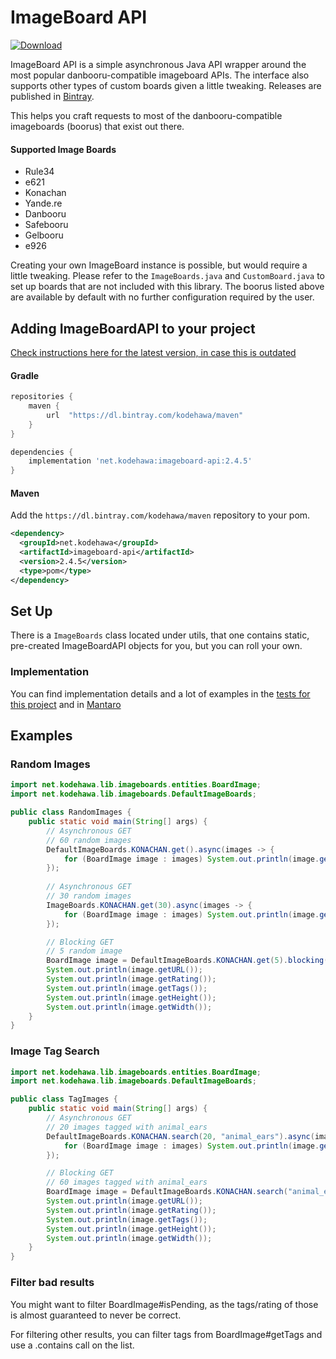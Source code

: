# ImageBoard API
 [ ![Download](https://api.bintray.com/packages/kodehawa/maven/imageboard-api/images/download.svg) ](https://bintray.com/kodehawa/maven/imageboard-api/_latestVersion) 
 
ImageBoard API is a simple asynchronous Java API wrapper around  the most popular danbooru-compatible imageboard APIs.
The interface also supports other types of custom boards given a little tweaking. Releases are published in [Bintray](https://bintray.com/kodehawa/maven/imageboard-api/_latestVersion).

This helps you craft requests to most of the danbooru-compatible imageboards (boorus) that exist out there. 

#### Supported Image Boards
 * Rule34
 * e621
 * Konachan
 * Yande.re
 * Danbooru
 * Safebooru
 * Gelbooru
 * e926

Creating your own ImageBoard instance is possible, but would require a little tweaking.
    Please refer to the `ImageBoards.java` and `CustomBoard.java` to set up boards that are not included
    with this library. The boorus listed above are available by default with no further configuration required by the user.

## Adding ImageBoardAPI to your project
[Check instructions here for the latest version, in case this is outdated](https://bintray.com/kodehawa/maven/imageboard-api/_latestVersion)

#### Gradle
```groovy
repositories {
    maven {
        url  "https://dl.bintray.com/kodehawa/maven" 
    }
}

dependencies { 
    implementation 'net.kodehawa:imageboard-api:2.4.5'
}
```

#### Maven
Add the `https://dl.bintray.com/kodehawa/maven` repository to your pom.
```xml
<dependency>
  <groupId>net.kodehawa</groupId>
  <artifactId>imageboard-api</artifactId>
  <version>2.4.5</version>
  <type>pom</type>
</dependency>
```

## Set Up
There is a `ImageBoards` class located under utils, that one contains static, pre-created 
    ImageBoardAPI objects for you, but you can roll your own.
   

### Implementation
You can find implementation details and a lot of examples in the [tests for this project](https://github.com/Kodehawa/imageboard-api/blob/master/src/test/java/net/kodehawa/lib/imageboards/ImageBoardTest.java) and in [Mantaro](https://github.com/Mantaro/MantaroBot/blob/master/src/main/java/net/kodehawa/mantarobot/commands/image/ImageboardUtils.java#L54)

## Examples
### Random Images
```java
import net.kodehawa.lib.imageboards.entities.BoardImage;
import net.kodehawa.lib.imageboards.DefaultImageBoards;

public class RandomImages {
    public static void main(String[] args) {
        // Asynchronous GET
        // 60 random images
        DefaultImageBoards.KONACHAN.get().async(images -> {
            for (BoardImage image : images) System.out.println(image.getURL());
        });
        
        // Asynchronous GET
        // 30 random images
        ImageBoards.KONACHAN.get(30).async(images -> {
            for (BoardImage image : images) System.out.println(image.getURL());
        });

        // Blocking GET
        // 5 random image
        BoardImage image = DefaultImageBoards.KONACHAN.get(5).blocking().get(0);
        System.out.println(image.getURL());
        System.out.println(image.getRating());
        System.out.println(image.getTags());
        System.out.println(image.getHeight());
        System.out.println(image.getWidth());
    }
}
```

### Image Tag Search
```java
import net.kodehawa.lib.imageboards.entities.BoardImage;
import net.kodehawa.lib.imageboards.DefaultImageBoards;

public class TagImages {
    public static void main(String[] args) {
        // Asynchronous GET
        // 20 images tagged with animal_ears
        DefaultImageBoards.KONACHAN.search(20, "animal_ears").async(images -> {
            for (BoardImage image : images) System.out.println(image.getURL());
        });

        // Blocking GET
        // 60 images tagged with animal_ears
        BoardImage image = DefaultImageBoards.KONACHAN.search("animal_ears").blocking().get(0);
        System.out.println(image.getURL());
        System.out.println(image.getRating());
        System.out.println(image.getTags());
        System.out.println(image.getHeight());
        System.out.println(image.getWidth());
    }
}
```

### Filter bad results

You might want to filter BoardImage#isPending, as the tags/rating of those is almost guaranteed to never be correct.

For filtering other results, you can filter tags from BoardImage#getTags and use a .contains call on the list.
